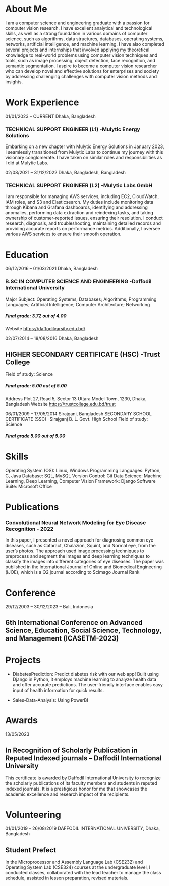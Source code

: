 # About Me
I am a computer science and engineering graduate with a passion for computer vision research. I have excellent analytical and technological skills, as well as a strong foundation in various domains of computer science, such as algorithms, data structures, databases, operating systems, networks, artificial intelligence, and machine learning. I have also completed several projects and internships that involved applying my theoretical knowledge to real-world problems using computer vision techniques and tools, such as image processing, object detection, face recognition, and semantic segmentation. I aspire to become a computer vision researcher who can develop novel and effective solutions for enterprises and society by addressing challenging challenges with computer vision methods and insights.

# Work Experience

01/01/2023 – CURRENT Dhaka, Bangladesh 
### TECHNICAL SUPPORT ENGINEER (L1) -Mulytic Energy Solutions
Embarking on a new chapter with Mulytic Energy Solutions in January 2023, I seamlessly transitioned from Mulytic Labs to continue my journey
with this visionary conglomerate. I have taken on similar roles and responsibilities as I did at Mulytic Labs.

02/08/2021 – 31/12/2022 Dhaka, Bangladesh, Bangladesh
### TECHNICAL SUPPORT ENGINEER (L2) -Mulytic Labs GmbH
I am responsible for managing AWS services, including EC2, CloudWatch, IAM roles, and S3 and Elasticsearch. My duties include monitoring data through Kibana and Grafana dashboards, identifying and addressing anomalies, performing data extraction and reindexing tasks, and taking ownership of customer-reported issues, ensuring their resolution. I conduct research, diagnosis, and troubleshooting, maintaining detailed records and providing accurate reports on performance metrics. Additionally, I oversee various AWS services to ensure their smooth operation.

# Education
06/12/2016 – 01/03/2021 Dhaka, Bangladesh 
### B.SC IN COMPUTER SCIENCE AND ENGINEERING -Daffodil International University 
Major Subject: Operating Systems; Databases; Algorithms; Programming Languages; Artificial Intelligence; Computer
Architecture; Networking
##### Final grade: 3.72 out of 4.00
Website https://daffodilvarsity.edu.bd/

02/07/2014 – 18/08/2016 Dhaka, Bangladesh 
## HIGHER SECONDARY CERTIFICATE (HSC) -Trust College
Field of study: Science
##### Final grade: 5.00 out of 5.00
Address Plot 27, Road 5, Sector 13 Uttara Model Town, 1230, Dhaka, Bangladesh
Website https://trustcollege.edu.bd/trust  

06/01/2009 – 17/05/2014 Sirajganj, Bangladesh 
SECONDARY SCHOOL CERTIFICATE (SSC) -Sirajganj B. L. Govt. High School
Field of study: Science 
##### Final grade 5.00 out of 5.00 

# Skills
Operating System (OS): Linux, Windows
Programming Languages: Python, C, Java
Database: SQL, MySQL
Version Control: Git
Data Science: Machine Learning, Deep Learning, Computer Vision
Framework: Django
Software Suite: Microsoft Office

# Publications
### Convolutional Neural Network Modeling for Eye Disease Recognition - 2022
In this paper, I presented a novel approach for diagnosing common eye diseases, such as Cataract, Chalazion, Squint, and Normal eye, from the
user’s photos. The approach used image processing techniques to preprocess and segment the images and deep learning techniques to classify the images into different categories of eye diseases. The paper was published in the International Journal of Online and Biomedical Engineering (iJOE), which is a Q2 journal according to Scimago Journal Rank

# Conference 
29/12/2003 – 30/12/2023 – Bali, Indonesia
## 6th International Conference on Advanced Science, Education, Social Science, Technology, and Management (ICASETM-2023)

# Projects 
- DiabetesPrediction: 
Predict diabetes risk with our web app! Built using Django in Python, it employs machine learning to analyze health data and offer accurate predictions. The user-friendly interface enables easy input of health information for quick results.

- Sales-Data-Analysis: 
Using PowerBI 

# Awards 
13/05/2023 
## In Recognition of Scholarly Publication in Reputed Indexed journals – Daffodil International University 
This certificate is awarded by Daffodil International University to recognize the scholarly publications of its faculty members and students in reputed indexed journals. It is a prestigious honor for me that showcases the academic excellence and research impact of the recipients.

# Volunteering 
01/01/2019 – 26/08/2019 DAFFODIL INTERNATIONAL UNIVERSITY, Dhaka, Bangladesh
## Student Prefect
In the Microprocessor and Assembly Language Lab (CSE232) and Operating System Lab (CSE324) courses at the undergraduate level, I conducted classes, collaborated with the lead teacher to manage the class schedule, assisted in lesson preparation, revised materials.


